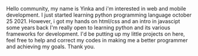 Hello community, my name is Yinka and i'm interested in web and mobile development.
I just started learning python programming language october 25 2021.
However, i got my hands on html/css and an intro in javascipt some years back
I'm really open to learning python and its various frameworks for development.
I'd be putting up my little projects on here, feel free to help and correct my codes in making me a better programmer and achieving my goals.
Thank you.

<!---
stur-na/stur-na is a ✨ special ✨ repository because its `README.md` (this file) appears on your GitHub profile.
You can click the Preview link to take a look at your changes.
--->
